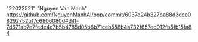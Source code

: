 "22022521" 
"Nguyen Van Manh"
https://github.com/NguyenManhAI/oop/commit/6037d24b327ba88d3dce08292752bf7c6806080d#diff-7d671ab7e7fede4c7b5b4785d05b6b71ceb558b4a732f657ed012fb5fb15fa84
